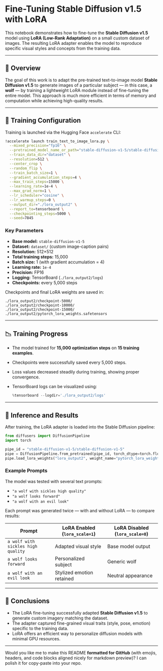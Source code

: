 # Fine-Tuning Stable Diffusion v1.5 with LoRA

This notebook demonstrates how to fine-tune the **Stable Diffusion v1.5** model using **LoRA (Low-Rank Adaptation)** on a small custom dataset of images. The resulting LoRA adapter enables the model to reproduce specific visual styles and concepts from the training data.

---

## 🧠 Overview

The goal of this work is to adapt the pre-trained text-to-image model **Stable Diffusion v1.5** to generate images of a particular subject — in this case, a **wolf** — by training a lightweight LoRA module instead of fine-tuning the entire model.
This approach is much more efficient in terms of memory and computation while achieving high-quality results.

---

## 🚀 Training Configuration

Training is launched via the Hugging Face `accelerate` CLI:

```bash
!accelerate launch train_text_to_image_lora.py \
  --mixed_precision="fp16" \
  --pretrained_model_name_or_path="stable-diffusion-v1-5/stable-diffusion-v1-5" \
  --train_data_dir="dataset" \
  --resolution=512 \
  --center_crop \
  --random_flip \
  --train_batch_size=1 \
  --gradient_accumulation_steps=4 \
  --max_train_steps=15000 \
  --learning_rate=1e-4 \
  --max_grad_norm=1 \
  --lr_scheduler="cosine" \
  --lr_warmup_steps=0 \
  --output_dir="./lora_output2" \
  --report_to=tensorboard \
  --checkpointing_steps=5000 \
  --seed=7845
```

### Key Parameters

* **Base model:** `stable-diffusion-v1-5`
* **Dataset:** `dataset/` (custom image-caption pairs)
* **Resolution:** 512×512
* **Total training steps:** 15,000
* **Batch size:** 1 (with gradient accumulation = 4)
* **Learning rate:** `1e-4`
* **Precision:** FP16
* **Logging:** TensorBoard (`./lora_output2/logs`)
* **Checkpoints:** every 5,000 steps

Checkpoints and final LoRA weights are saved in:

```
./lora_output2/checkpoint-5000/
./lora_output2/checkpoint-10000/
./lora_output2/checkpoint-15000/
./lora_output2/pytorch_lora_weights.safetensors
```

---

## 📉 Training Progress

* The model trained for **15,000 optimization steps** on **15 training examples**.
* Checkpoints were successfully saved every 5,000 steps.
* Loss values decreased steadily during training, showing proper convergence.
* TensorBoard logs can be visualized using:

  ```python
  %tensorboard --logdir='./lora_output2/logs'
  ```

---

## 🎨 Inference and Results

After training, the LoRA adapter is loaded into the Stable Diffusion pipeline:

```python
from diffusers import DiffusionPipeline
import torch

pipe_id = "stable-diffusion-v1-5/stable-diffusion-v1-5"
pipe = DiffusionPipeline.from_pretrained(pipe_id, torch_dtype=torch.float16).to("cuda")
pipe.load_lora_weights("lora_output2", weight_name="pytorch_lora_weights.safetensors", adapter_name="wolf")
```

### Example Prompts

The model was tested with several text prompts:

* `"a wolf with sickles high quality"`
* `"a wolf looks forward"`
* `"a wolf with an evil look"`

Each prompt was generated twice — with and without LoRA — to compare results:

| Prompt                             | LoRA Enabled (`lora_scale=1`) | LoRA Disabled (`lora_scale=0`) |
| ---------------------------------- | ----------------------------- | ------------------------------ |
| `a wolf with sickles high quality` | Adapted visual style          | Base model output              |
| `a wolf looks forward`             | Personalized subject          | Generic wolf                   |
| `a wolf with an evil look`         | Stylized emotion retained     | Neutral appearance             |

---

## 🧾 Conclusions

* The LoRA fine-tuning successfully adapted **Stable Diffusion v1.5** to generate custom imagery matching the dataset.
* The adapter captured fine-grained visual traits (style, pose, emotion) specific to the training data.
* LoRA offers an efficient way to personalize diffusion models with minimal GPU resources.

---

Would you like me to make this README **formatted for GitHub** (with emojis, headers, and code blocks aligned nicely for markdown preview)? I can polish it for copy-paste into your repo.
